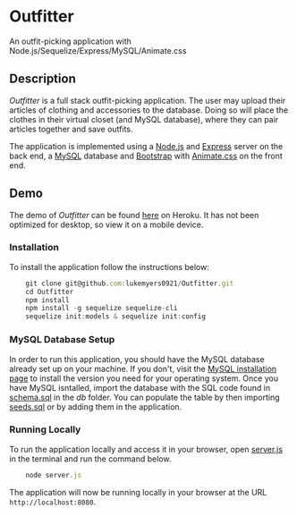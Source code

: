 # Outfitter
An outfit-picking application with Node.js/Sequelize/Express/MySQL/Animate.css

## Description

*Outfitter* is a full stack outfit-picking application. The user may upload their articles of clothing and accessories to the database. Doing so will place the clothes in their virtual closet (and MySQL database), where they can pair articles together and save outfits.

The application is implemented using a [Node.js](https://nodejs.org/en/) and [Express](https://expressjs.com/) server on the back end, a [MySQL](https://www.mysql.com/) database and [Bootstrap](https://getbootstrap.com/) with [Animate.css](https://daneden.github.io/animate.css/) on the front end.

## Demo

The demo of *Outfitter* can be found [here](https://outfitter-rva.herokuapp.com/) on Heroku. It has not been optimized for desktop, so view it on a mobile device.

### Installation

To install the application follow the instructions below:

``` Javascript
	git clone git@github.com:lukemyers0921/Outfitter.git
	cd Outfitter
	npm install
	npm install -g sequelize sequelize-cli
	sequelize init:models & sequelize init:config
```

### MySQL Database Setup

In order to run this application, you should have the MySQL database already set up on your machine. If you don't, visit the [MySQL installation page](https://dev.mysql.com/doc/refman/5.6/en/installing.html) to install the version you need for your operating system. Once you have MySQL isntalled, import the database with the SQL code found in [schema.sql](./db/schema.sql) in the *db* folder. You can populate the table by then importing [seeds.sql](./db/seeds.sql) or by adding them in the application.
	
### Running Locally

To run the application locally and access it in your browser, open [server.js](./server.js) in the terminal and run the command below.

``` Javascript
	node server.js
```
	
The application will now be running locally in your browser at the URL `http://localhost:8080`.
